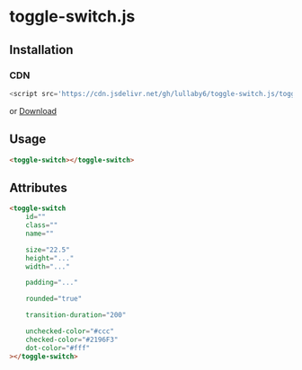 # toggle-switch.js

## Installation

### CDN

```js
<script src='https://cdn.jsdelivr.net/gh/lullaby6/toggle-switch.js/toggle-switch.js'></script>
```

or <a href="https://cdn.jsdelivr.net/gh/lullaby6/toggle-switch.js/toggle-switch.js" target="_blank">Download</a>

## Usage

```html
<toggle-switch></toggle-switch>
```

## Attributes

```html
<toggle-switch
    id=""
    class=""
    name=""

    size="22.5"
    height="..."
    width="..."

    padding="..."

    rounded="true"

    transition-duration="200"

    unchecked-color="#ccc"
    checked-color="#2196F3"
    dot-color="#fff"
></toggle-switch>
```